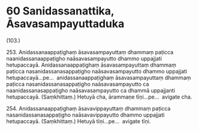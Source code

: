 # 60 Sanidassanattika, Āsavasampayuttaduka

(103.)

253\. Anidassanaappaṭighaṃ āsavasampayuttaṃ dhammaṃ paṭicca naanidassanaappaṭigho naāsavasampayutto dhammo uppajjati hetupaccayā. Anidassanaappaṭighaṃ āsavasampayuttaṃ dhammaṃ paṭicca nasanidassanasappaṭigho naāsavasampayutto dhammo uppajjati hetupaccayā…pe…  anidassanaappaṭighaṃ āsavasampayuttaṃ dhammaṃ paṭicca nasanidassanasappaṭigho naāsavasampayutto ca naanidassanasappaṭigho naāsavasampayutto ca dhammā uppajjanti hetupaccayā. (Saṃkhittaṃ.) Hetuyā cha, ārammaṇe tīṇi…pe…  avigate cha.

254\. Anidassanaappaṭighaṃ āsavavippayuttaṃ dhammaṃ paṭicca nasanidassanasappaṭigho naāsavavippayutto dhammo uppajjati hetupaccayā. (Saṃkhittaṃ.) Hetuyā tīṇi…pe…  avigate tīṇi.
